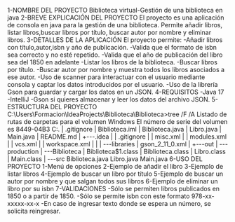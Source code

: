1-NOMBRE DEL PROYECTO 
  Biblioteca virtual-Gestión de una biblioteca en java
2-BREVE EXPLICACIÓN DEL PROYECTO
El proyecto es una aplicación de consola en java para la gestión de una biblioteca. Permite añadir libros, listar libros,buscar libros por título, buscar autor por nombre y eliminar libros.
  3-DETALLES DE LA APLICACIÓN
    El proyecto permite:
      -Añadir libros con título,autor,isbn y año de publicación.
      -Valida que el formato de isbn sea correcto y no esté repetido.
      -Valida que el año de publicación del libro sea del 1850 en adelante
      -Listar los libros de la biblioteca.
      -Buscar libros por título.
      -Buscar autor por nombre y muestra todos los libros asociados a ese autor.
      -Uso de scanner para interactuar con el usuario mediante consola y captar los datos introducidos por el usuario.
      -Uso de la librería Gson para guardar y cargar los datos en un JSON.
4-REQUISITOS 
      -Java 17
      -IntelliJ
      -Gson si quieres almacenar y leer los datos del archivo JSON.
5-ESTRUCTURA DEL PROYECTO 
C:\Users\Formacion\IdeaProjects\Biblioteca\Biblioteca>tree /F /A
Listado de rutas de carpetas para el volumen Windows
El número de serie del volumen es 8449-04B3
C:.
|   .gitignore
|   Biblioteca.iml
|   Biblioteca.java
|   Libro.java
|   Main.java
|   README.md
|
+---.idea
|   |   .gitignore
|   |   misc.xml
|   |   modules.xml
|   |   vcs.xml
|   |   workspace.xml
|   |
|   \---libraries
|           gson_2_11_0.xml
|
+---out
|   \---production
|       \---Biblioteca
|               Biblioteca$1.class
|               Biblioteca.class
|               Libro.class
|               Main.class
|
\---src
        Biblioteca.java
        Libro.java
        Main.java
6-USO DEL PROYECTO
    1-Menú de opciones 
    2-Ejemplo de añadir el libro 
    3-Ejemplo de listar libros
    4-Ejemplo de buscar un libro por título
    5-Ejemplo de buscar un autor por nombre y que salgan todos sus libros
    6-Ejemplo de eliminar un libro por su isbn
7-VALIDACIONES
  -Sólo se permiten libros publicados en 1850 o a partir de 1850.
  -Sólo se permite isbn con este formato 978-xx-xxxxx-xx-x
  -En caso de ingresar texto donde se espera un número, se solicita reingresar.





  
